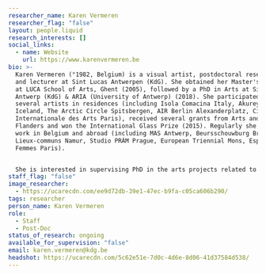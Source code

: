 ```yaml
---
researcher_name: Karen Vermeren
researcher_flag: "false"
layout: people.liquid
research_interests: []
social_links:
  - name: Website
    url: https://www.karenvermeren.be
bio: >-
  Karen Vermeren (°1982, Belgium) is a visual artist, postdoctoral researcher
  and lecturer at Sint Lucas Antwerpen (KdG). She obtained her Master's of Art
  at LUCA School of Arts, Ghent (2005), followed by a PhD in Arts at Sint Lucas
  Antwerp (KdG) & ARIA (University of Antwerp) (2018). She participated in
  several artists in residences (including Isola Comacina Italy, Akureyri Studio
  Iceland, The Arctic Circle Spitsbergen, AIR Berlin Alexanderplatz, Cité
  Internationale des Arts Paris), received several grants from Arts and Heritage
  Flanders and won the International Glass Prize (2015). Regularly she shows her
  work in Belgium and abroad (including MAS Antwerp, Beursschouwburg Brussels,
  Lieux-communs Namur, Studio PRÁM Prague, European Triennial Mons, Espace des
  Femmes Paris).


  She is interested in supervising PhD in the arts projects related to geology, ecology, landscape, care and raw materials, at the intersection of drawing and painting.
staff_flag: "false"
image_researcher:
  - https://ucarecdn.com/ee9d72db-39e1-47ec-b9fa-c05ca606b290/
tags: researcher
person_name: Karen Vermeren
role:
  - Staff
  - Post-Doc
status_of_research: ongoing
available_for_supervision: "false"
email: karen.vermeren@kdg.be
headshot: https://ucarecdn.com/5c62e51e-7d0c-4d6e-8d06-41d37584d538/
---
```

